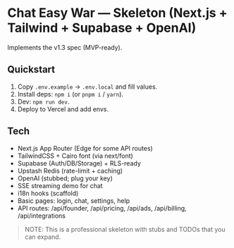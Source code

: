 # Chat Easy War — Skeleton (Next.js + Tailwind + Supabase + OpenAI)

Implements the v1.3 spec (MVP-ready).

## Quickstart
1) Copy `.env.example` → `.env.local` and fill values.
2) Install deps: `npm i` (or `pnpm i` / `yarn`).
3) Dev: `npm run dev`.
4) Deploy to Vercel and add envs.

## Tech
- Next.js App Router (Edge for some API routes)
- TailwindCSS + Cairo font (via next/font)
- Supabase (Auth/DB/Storage) + RLS-ready
- Upstash Redis (rate-limit + caching)
- OpenAI (stubbed; plug your key)
- SSE streaming demo for chat
- i18n hooks (scaffold)
- Basic pages: login, chat, settings, help
- API routes: /api/founder, /api/pricing, /api/ads, /api/billing, /api/integrations

> NOTE: This is a professional skeleton with stubs and TODOs that you can expand.
